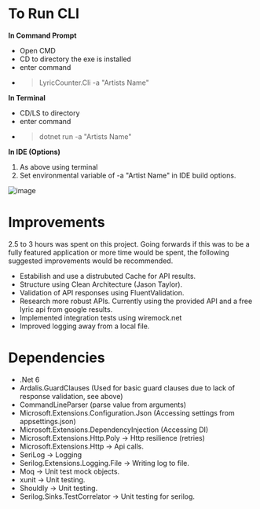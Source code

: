 # To Run CLI
**In Command Prompt**
- Open CMD
- CD to directory the exe is installed
- enter command 
- > LyricCounter.Cli -a "Artists Name" 

**In Terminal**
- CD/LS to directory 
- enter command
- > dotnet run -a "Artists Name"

**In IDE (Options)**
1. As above using terminal
2. Set environmental variable of -a "Artist Name" in IDE build options.

![image](https://user-images.githubusercontent.com/69345270/149851007-c37df90b-545f-4104-a390-684b2837da78.png)


# Improvements

2.5 to 3 hours was spent on this project. Going forwards if this was to be a fully featured application or more time would be spent, the following suggested improvements would be recommended.
- Estabilish and use a distrubuted Cache for API results.
- Structure using Clean Architecture (Jason Taylor).
- Validation of API responses using FluentValidation.
- Research more robust APIs.  Currently using the provided API and a free lyric api from google results.
- Implemented integration tests using wiremock.net
- Improved logging away from a local file.


# Dependencies
- .Net 6
- Ardalis.GuardClauses (Used for basic guard clauses due to lack of response validation, see above)
- CommandLineParser (parse value from arguments)
- Microsoft.Extensions.Configuration.Json (Accessing settings from appsettings.json)
- Microsoft.Extensions.DependencyInjection (Accessing DI)
- Microsoft.Extensions.Http.Poly -> Http resilience (retries)
- Microsoft.Extensions.Http -> Api calls.
- SeriLog -> Logging
- Serilog.Extensions.Logging.File -> Writing log to file.
- Moq -> Unit test mock objects.
- xunit -> Unit testing.
- Shouldly -> Unit testing.
- Serilog.Sinks.TestCorrelator -> Unit testing for serilog.
